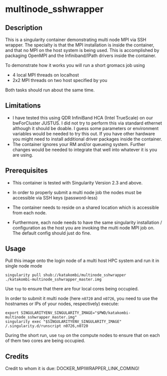# multinode_sshwrapper

## Description
This is a singularity container demonstrating multi node MPI via SSH wrapper.
The specialty is that the MPI installation is inside the container, and that no MPI on the host system is being used.
This is accomplished by packaging OpenMPI and the Infiniband/IPath drivers inside the container.

To demonstrate how it works you will run a short gromacs job using 
* 4 local MPI threads on localhost
* 2x2 MPI threads on two host specified by you

Both tasks should run about the same time.

## Limitations

* I have tested this using QDR InfiniBand HCA (Intel TrueScale) on our bwForCluster JUSTUS. I did not try to perform this via standard ethernet although it should be doable. I guess some parameters or environment variables would be needed to try this out. If you have other hardware you might need to install additional driver packages inside the container.
* The container ignores your RM and/or queueing system. Further changes would be needed to integrate that well into whatever it is you are using.

## Prerequisites


* This container is tested with Singularity Version 2.3 and above.

* In order to properly submit a multi node job the nodes must be accessible via SSH keys (password-less)

* The container needs to reside on a shared location which is accessible from each node.

* Furthermore, each node needs to have the same singularity installation / configuration as the host you are invoking the multi node MPI job on. The default config should just do fine.

## Usage

Pull this image onto the login node of a multi host HPC system and run it in single node mode
```
singularity pull shub://katakombi/multinode_sshwrapper
./katakombi-multinode_sshwrapper_master.img
```
Use `top` to ensure that there are four local cores being occupied.

In order to submit it multi node (here `n0720` and `n0726`, you need to use the hostnames or IPs of your nodes, respectively) execute:

```
export SINGULARITYENV_SINGULARITY_IMAGE="$PWD/katakombi-multinode_sshwrapper_master.img"
singularity exec "$SINGULARITYENV_SINGULARITY_IMAGE" /.singularity.d/runscript n0726,n0720
```

During the short run, use `top` on the compute nodes to ensure that on each of them two cores are being occupied.

## Credits

Credit to whom it is due: DOCKER_MPIWRAPPER_LINK_COMING!
